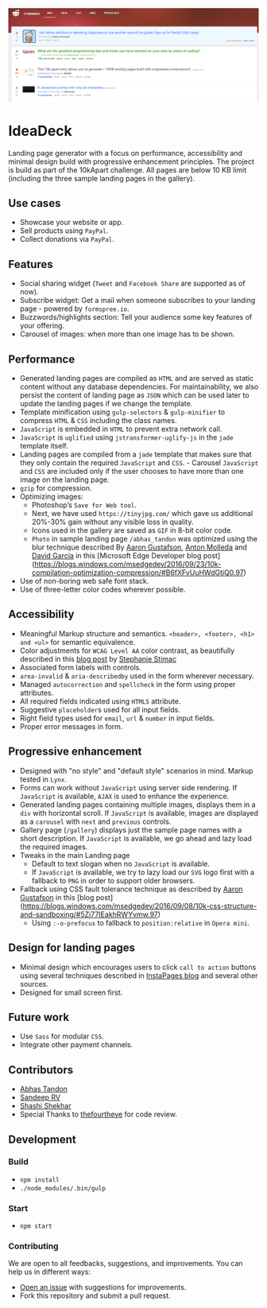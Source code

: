 <img src="images/reddit-webdev.png" alt="Mount Rendering" width="800px">

# IdeaDeck
Landing page generator with a focus on performance, accessibility and minimal design build with progressive enhancement principles. The project is build as part of the 10kApart challenge. All pages are below 10 KB limit (including the three sample landing pages in the gallery).

## Use cases
* Showcase your website or app.
* Sell products using `PayPal`.
* Collect donations via `PayPal`.

## Features
* Social sharing widget (`Tweet` and `Facebook Share` are supported as of now).
* Subscribe widget: Get a mail when someone subscribes to your landing page - powered by `formspree.io`.
* Buzzwords/highlights section: Tell your audience some key features of your offering.
* Carousel of images: when more than one image has to be shown.

## Performance
* Generated landing pages are compiled as `HTML` and are served as static content without any database dependencies. For maintainability, we also persist the content of landing page as `JSON` which can be used later to update the landing pages if we change the template.
* Template minification using `gulp-selectors` & `gulp-minifier` to compress `HTML` & `CSS` including the class names.
* `JavaScript` is embedded in `HTML` to prevent extra network call.
* `JavaScript` is `uglified` using `jstransformer-uglify-js` in the `jade` template itself.
* Landing pages are compiled from a `jade` template that makes sure that they only contain the required `JavaScript` and `CSS`. - Carousel `JavaScript` and `CSS` are included only if the user chooses to have more than one image on the landing page.
* `gzip` for compression.
* Optimizing images:
  * Photoshop’s `Save for Web tool`.
  * Next, we have used `https://tinyjpg.com/` which gave us additional 20%-30% gain without any visible loss in quality.
  * Icons used in the gallery are saved as `GIF` in 8-bit color code.
  * `Photo` in sample landing page `/abhas_tandon` was optimized using the blur technique described By [Aaron Gustafson](https://blogs.windows.com/msedgedev/author/aaron-gustafson/), [Anton Molleda](https://blogs.windows.com/msedgedev/author/anton-molleda/) and [David García](https://blogs.windows.com/msedgedev/author/david-garcia/) in this [Microsoft Edge Developer blog post] (https://blogs.windows.com/msedgedev/2016/09/23/10k-compilation-optimization-compression/#B6fXFvUuHWdGtiQ0.97)
* Use of non-boring web safe font stack.
* Use of three-letter color codes wherever possible.

## Accessibility
* Meaningful Markup structure and semantics. `<header>, <footer>, <h1> and <ul>` for semantic equivalence.
* Color adjustments for `WCAG Level AA` color contrast, as beautifully described in this [blog post](https://blogs.windows.com/msedgedev/2016/09/06/10k-for-optimization-performance/#GUqGsqpQBLIPbQPx.97) by [Stephanie Stimac](https://blogs.windows.com/msedgedev/author/stephanie-stimac/)
* Associated form labels with controls.
* `area-invalid` & `aria-describedby` used in the form wherever necessary.
* Managed `autocorrection` and `spellcheck` in the form using proper attributes.
* All required fields indicated using `HTML5` attribute.
* Suggestive `placeholder`s used for all input fields.
* Right field types used for `email`, `url` & `number` in input fields.
* Proper error messages in form.

## Progressive enhancement
* Designed with "no style" and "default style" scenarios in mind. Markup tested in `Lynx`.
* Forms can work without `JavaScript` using server side rendering. If `JavaScript` is available, `AJAX` is used to enhance the experience.
* Generated landing pages containing multiple images, displays them in a `div` with horizontal scroll. If `JavaScript` is available, images are displayed as a `carousel` with `next` and `previous` controls.
* Gallery page (`/gallery`) displays just the sample page names with a short description. If `JavaScript` is available, we go ahead and lazy load the required images.
* Tweaks in the main Landing page
  * Default to text slogan when no `JavaScript` is available.
  * If `JavaScript` is available, we try to lazy load our `SVG` logo first with a fallback to `PNG` in order to support older browsers.
* Fallback using CSS fault tolerance technique as described by [Aaron Gustafson](https://blogs.windows.com/msedgedev/author/aaron-gustafson/) in this [blog post] (https://blogs.windows.com/msedgedev/2016/09/08/10k-css-structure-and-sandboxing/#5Zi77IEakhRWYvmw.97)
  * Using `:-o-prefocus` to fallback to `position:relative` in `Opera mini`.

## Design for landing pages
* Minimal design which encourages users to click `call to action` buttons using several techniques described in [InstaPages blog](https://instapage.com/blog) and several other sources.
* Designed for small screen first.

## Future work
* Use `Sass` for modular `CSS`.
* Integrate other payment channels.

## Contributors
* [Abhas Tandon](https://github.com/abhas9)
* [Sandeep RV](https://github.com/sandeeprv)
* [Shashi Shekhar](https://github.com/shashi20008)
* Special Thanks to [thefourtheye](https://github.com/thefourtheye) for code review.

## Development

### Build
* `npm install`
* `./node_modules/.bin/gulp`

### Start
* `npm start`

### Contributing
We are open to all feedbacks, suggestions, and improvements. You can help us in different ways:
  * [Open an issue](https://github.com/abhas9/ideadeck/issues) with suggestions for improvements.
  * Fork this repository and submit a pull request.
